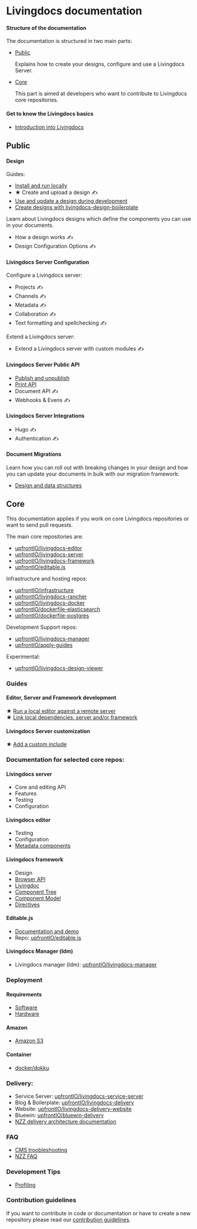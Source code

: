 
# Livingdocs documentation


#### Structure of the documentation

The documentation is structured in two main parts:


- [Public](#public)

  Explains how to create your designs, configure and use a Livingdocs Server.

- [Core](#core)

  This part is aimed at developers who want to contribute to Livingdocs core repositories.


#### Get to know the Livingdocs basics

- [Introduction into Livingdocs](./concepts/introduction.md)


## Public

#### Design

Guides:

- [Install and run locally](./public/guides/local-development/editor-and-server.md)
- ★ Create and upload a design ✍
- [Use and update a design during development](./public/design/local-design.md)
- [Create designs with livingdocs-design-boilerplate](./public/design/create_designs.md)


Learn about Livingdocs designs which define the components you can use in your documents.

- How a design works ✍
- Design Configuration Options ✍


#### Livingdocs Server Configuration

Configure a Livingdocs server:

- Projects ✍
- Channels ✍
- Metadata ✍
- Collaboration ✍
- Text formatting and spellchecking ✍

Extend a Livingdocs server:
- Extend a Livingdocs server with custom modules ✍


#### Livingdocs Server Public API

- [Publish and unpublish](./public/APIs/publish_plugin.md)
- [Print API](./public/APIs/print_api.md)
- Document API ✍
- Webhooks & Evens ✍


#### Livingdocs Server Integrations

- Hugo ✍
- Authentication ✍


#### Document Migrations

Learn how you can roll out with breaking changes in your design and how you can update your documents in bulk with our migration framework:

- [Design and data structures](./public/migrations/migrations.md)



## Core

This documentation applies if you work on core Livingdocs repositories or want to send pull requests.

The main core repositories are:

- [upfrontIO/livingdocs-editor](https://github.com/upfrontIO/livingdocs-editor)
- [upfrontIO/livingdocs-server](https://github.com/upfrontIO/livingdocs-server)
- [upfrontIO/livingdocs-framework](https://github.com/upfrontIO/livingdocs-framework)
- [upfrontIO/editable.js](https://github.com/upfrontIO/editable.js)

Infrastructure and hosting repos:

- [upfrontIO/infrastructure](https://github.com/upfrontIO/infrastructure)
- [upfrontIO/livingdocs-rancher](https://github.com/upfrontIO/livingdocs-rancher)
- [upfrontIO/livingdocs-docker](https://github.com/upfrontIO/livingdocs-docker)
- [upfrontIO/dockerfile-elasticsearch](https://github.com/upfrontIO/dockerfile-elasticsearch)
- [upfrontIO/dockerfile-postgres](https://github.com/upfrontIO/dockerfile-postgres)

Development Support repos:

- [upfrontIO/livingdocs-manager](https://github.com/upfrontIO/livingdocs-manager)
- [upfrontIO/apply-guides](https://github.com/upfrontIO/livingdocs-rancher)

Experimental:

- [upfrontIO/livingdocs-design-viewer](https://github.com/upfrontIO/livingdocs-design-viewer)


### Guides

#### Editor, Server and Framework development

★ [Run a local editor against a remote server](./core/guides/local-development/editor-only.md)  
★ [Link local dependencies: server and/or framework](./core/guides/local-development/link-local-dependencies.md)  


#### Livingdocs Server customization

★ [Add a custom include](./core/guides/customization/add-custom-include.md)


### Documentation for selected core repos:

#### Livingdocs server

- Core and editing API
- Features
- Testing
- Configuration

#### Livingdocs editor

- Testing
- Configuration
- [Metadata components](./core/livingdocs-editor/configurable-metadata-screen.md)

#### Livingdocs framework

- Design
- [Browser API](./core/livingdocs-framework/browser_api.md)
- [Livingdoc](./core/livingdocs-framework/livingdoc.md)
- [Component Tree](./core/livingdocs-framework/component_tree.md)
- [Component Model](./core/livingdocs-framework/component_model.md)
- [Directives](./core/livingdocs-framework/directives.md)


#### Editable.js

- [Documentation and demo](http://upfrontio.github.io/editable.js)
- Repo: [upfrontIO/editable.js](https://github.com/upfrontIO/editable.js)


#### Livingdocs Manager (ldm)

- Livingdocs manager (ldm): [upfrontIO/livingdocs-manager](https://github.com/upfrontIO/livingdocs-manager)


### Deployment

#### Requirements

- [Software](./core/guides/deployment/requirements/requirements.md)
- [Hardware](./core/guides/deployment/requirements/hardware-requirements.md)


#### Amazon

- [Amazon S3](./core/guides/deployment/amazon/amazon_s3.md)


#### Container

- [docker/dokku](./core/guides/deployment/container/docker.md)


### Delivery:

- Service Server: [upfrontIO/livingdocs-service-server](https://github.com/upfrontIO/livingdocs-service-server)
- Blog & Boilerplate: [upfrontIO/livingdocs-delivery](https://github.com/upfrontIO/livingdocs-delivery)
- Website: [upfrontIO/livingdocs-delivery-website](https://github.com/upfrontIO/livingdocs-delivery-website)
- Bluewin: [upfrontIO/bluewin-delivery](https://github.com/upfrontIO/bluewin-delivery)
- [NZZ delivery architecture documentation](https://github.com/nzzdev/cms-guide/tree/master/architecture)


### FAQ

- [CMS troobleshooting](./core/guides/faq/nzzdev_cms-troubleshoot-guide_README.md)
- [NZZ FAQ](./core/guides/faq/nzzdev_morpheus_livingdocs_README.md)


### Development Tips

- [Profiling](./core/development-tips/profiling.md)

### Contribution guidelines

If you want to contribute in code or documentation or have to create a new repository please read our [contribution guidelines](./contribution-guidelines).
